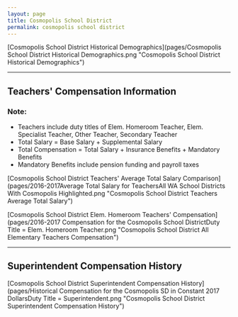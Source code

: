 ```yaml
---
layout: page
title: Cosmopolis School District
permalink: cosmopolis school district
---
```



[Cosmopolis School District Historical Demographics](pages/Cosmopolis School District Historical Demographics.png "Cosmopolis School District Historical Demographics")

___

## Teachers' Compensation Information
### Note:
- Teachers include duty titles of Elem. Homeroom Teacher, Elem. Specialist Teacher, Other Teacher, Secondary Teacher
- Total Salary = Base Salary + Supplemental Salary
- Total Compensation = Total Salary + Insurance Benefits + Mandatory Benefits
- Mandatory Benefits include pension funding and payroll taxes

[Cosmopolis School District Teachers' Average Total Salary Comparison](pages/2016-2017Average Total Salary for TeachersAll WA School Districts With Cosmopolis Highlighted.png "Cosmopolis School District Teachers Average Total Salary")

[Cosmopolis School District Elem. Homeroom Teachers' Compensation](pages/2016-2017 Compensation for the Cosmopolis School DistrictDuty Title = Elem. Homeroom Teacher.png "Cosmopolis School District All Elementary Teachers Compensation")


___

## Superintendent Compensation History

[Cosmopolis School District Superintendent Compensation History](pages/Historical Compensation for the Cosmopolis SD in Constant 2017 DollarsDuty Title = Superintendent.png "Cosmopolis School District Superintendent Compensation History")

